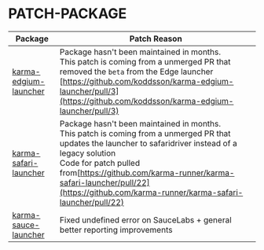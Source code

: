 # PATCH-PACKAGE

| Package | Patch Reason |
| --- | --- |
| [karma-edgium-launcher](https://github.com/koddsson/karma-edgium-launcher/) | Package hasn't been maintained in months.<br>This patch is coming from a unmerged PR that removed the `beta` from the Edge launcher<br>[https://github.com/koddsson/karma-edgium-launcher/pull/3](https://github.com/koddsson/karma-edgium-launcher/pull/3) |
| [karma-safari-launcher](https://github.com/karma-runner/karma-safari-launcher) | Package hasn't been maintained in months.<br>This patch is coming from a unmerged PR that updates the launcher to safaridriver instead of a legacy solution<br>Code for patch pulled from[https://github.com/karma-runner/karma-safari-launcher/pull/22](https://github.com/karma-runner/karma-safari-launcher/pull/22) |
| [karma-sauce-launcher](https://github.com/karma-runner/karma-sauce-launcher) | Fixed undefined error on SauceLabs + general better reporting improvements |
